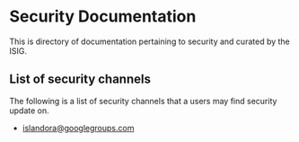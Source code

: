 # Security Documentation

This is directory of documentation pertaining to security and  curated by the ISIG.


## List of security channels

The following is a list of security channels that a users may find security update on.

* islandora@googlegroups.com
